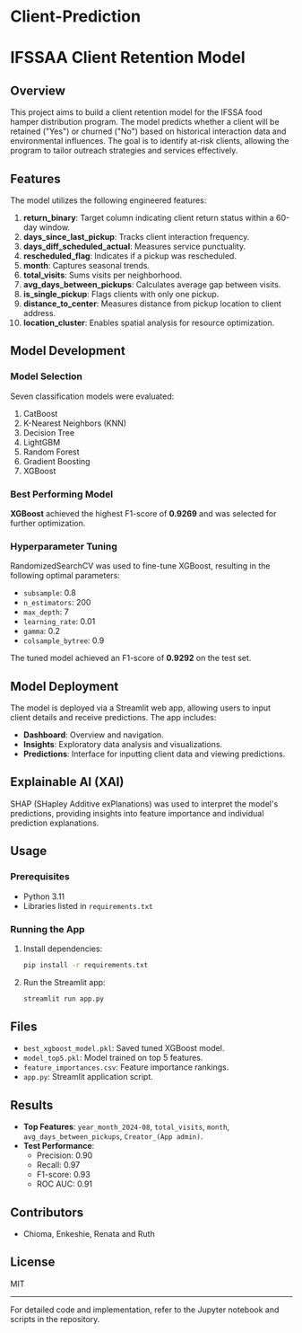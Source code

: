 # Client-Prediction
# IFSSAA Client Retention Model

## Overview
This project aims to build a client retention model for the IFSSA food hamper distribution program. The model predicts whether a client will be retained ("Yes") or churned ("No") based on historical interaction data and environmental influences. The goal is to identify at-risk clients, allowing the program to tailor outreach strategies and services effectively.

## Features
The model utilizes the following engineered features:
1. **return_binary**: Target column indicating client return status within a 60-day window.
2. **days_since_last_pickup**: Tracks client interaction frequency.
3. **days_diff_scheduled_actual**: Measures service punctuality.
4. **rescheduled_flag**: Indicates if a pickup was rescheduled.
5. **month**: Captures seasonal trends.
6. **total_visits**: Sums visits per neighborhood.
7. **avg_days_between_pickups**: Calculates average gap between visits.
8. **is_single_pickup**: Flags clients with only one pickup.
9. **distance_to_center**: Measures distance from pickup location to client address.
10. **location_cluster**: Enables spatial analysis for resource optimization.

## Model Development
### Model Selection
Seven classification models were evaluated:
1. CatBoost
2. K-Nearest Neighbors (KNN)
3. Decision Tree
4. LightGBM
5. Random Forest
6. Gradient Boosting
7. XGBoost

### Best Performing Model
**XGBoost** achieved the highest F1-score of **0.9269** and was selected for further optimization.

### Hyperparameter Tuning
RandomizedSearchCV was used to fine-tune XGBoost, resulting in the following optimal parameters:
- `subsample`: 0.8
- `n_estimators`: 200
- `max_depth`: 7
- `learning_rate`: 0.01
- `gamma`: 0.2
- `colsample_bytree`: 0.9

The tuned model achieved an F1-score of **0.9292** on the test set.

## Model Deployment
The model is deployed via a Streamlit web app, allowing users to input client details and receive predictions. The app includes:
- **Dashboard**: Overview and navigation.
- **Insights**: Exploratory data analysis and visualizations.
- **Predictions**: Interface for inputting client data and viewing predictions.

## Explainable AI (XAI)
SHAP (SHapley Additive exPlanations) was used to interpret the model's predictions, providing insights into feature importance and individual prediction explanations.

## Usage
### Prerequisites
- Python 3.11
- Libraries listed in `requirements.txt`

### Running the App
1. Install dependencies:
   ```bash
   pip install -r requirements.txt
   ```
2. Run the Streamlit app:
   ```bash
   streamlit run app.py
   ```

## Files
- `best_xgboost_model.pkl`: Saved tuned XGBoost model.
- `model_top5.pkl`: Model trained on top 5 features.
- `feature_importances.csv`: Feature importance rankings.
- `app.py`: Streamlit application script.

## Results
- **Top Features**: `year_month_2024-08`, `total_visits`, `month`, `avg_days_between_pickups`, `Creator_(App admin)`.
- **Test Performance**:
  - Precision: 0.90
  - Recall: 0.97
  - F1-score: 0.93
  - ROC AUC: 0.91

## Contributors
- Chioma, Enkeshie, Renata and Ruth

## License
MIT

---

For detailed code and implementation, refer to the Jupyter notebook and scripts in the repository.
